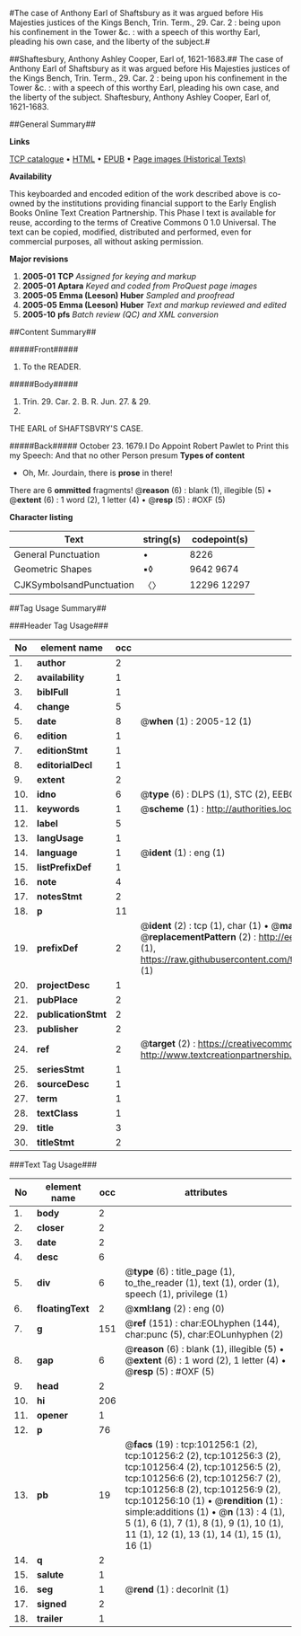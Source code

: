 #The case of Anthony Earl of Shaftsbury as it was argued before His Majesties justices of the Kings Bench, Trin. Term., 29. Car. 2 : being upon his confinement in the Tower &c. : with a speech of this worthy Earl, pleading his own case, and the liberty of the subject.#

##Shaftesbury, Anthony Ashley Cooper, Earl of, 1621-1683.##
The case of Anthony Earl of Shaftsbury as it was argued before His Majesties justices of the Kings Bench, Trin. Term., 29. Car. 2 : being upon his confinement in the Tower &c. : with a speech of this worthy Earl, pleading his own case, and the liberty of the subject.
Shaftesbury, Anthony Ashley Cooper, Earl of, 1621-1683.

##General Summary##

**Links**

[TCP catalogue](http://www.ota.ox.ac.uk/tcp/)  • 
[HTML](http://tei.it.ox.ac.uk/tcp/Texts-HTML/free/A35/A35603.html)  • 
[EPUB](http://tei.it.ox.ac.uk/tcp/Texts-EPUB/free/A35/A35603.epub) • 
[Page images (Historical Texts)](https://data.historicaltexts.jisc.ac.uk/view?pubId=eebo-13677337e&pageId=eebo-13677337e-101256-1)

**Availability**

This keyboarded and encoded edition of the
	       work described above is co-owned by the institutions
	       providing financial support to the Early English Books
	       Online Text Creation Partnership. This Phase I text is
	       available for reuse, according to the terms of Creative
	       Commons 0 1.0 Universal. The text can be copied,
	       modified, distributed and performed, even for
	       commercial purposes, all without asking permission.

**Major revisions**

1. __2005-01__ __TCP__ *Assigned for keying and markup*
1. __2005-01__ __Aptara__ *Keyed and coded from ProQuest page images*
1. __2005-05__ __Emma (Leeson) Huber__ *Sampled and proofread*
1. __2005-05__ __Emma (Leeson) Huber__ *Text and markup reviewed and edited*
1. __2005-10__ __pfs__ *Batch review (QC) and XML conversion*

##Content Summary##

#####Front#####

1. To the READER.

#####Body#####

1. Trin. 29. Car. 2. B. R. Jun. 27. & 29.
1677.
THE
EARL of SHAFTSBVRY'S
CASE.

#####Back#####
October 23. 1679.I Do Appoint Robert Pawlet to Print this my
Speech: And that no other Person presum
**Types of content**

  * Oh, Mr. Jourdain, there is **prose** in there!

There are 6 **ommitted** fragments! 
 @__reason__ (6) : blank (1), illegible (5)  •  @__extent__ (6) : 1 word (2), 1 letter (4)  •  @__resp__ (5) : #OXF (5)

**Character listing**


|Text|string(s)|codepoint(s)|
|---|---|---|
|General Punctuation|•|8226|
|Geometric Shapes|▪◊|9642 9674|
|CJKSymbolsandPunctuation|〈〉|12296 12297|

##Tag Usage Summary##

###Header Tag Usage###

|No|element name|occ|attributes|
|---|---|---|---|
|1.|__author__|2||
|2.|__availability__|1||
|3.|__biblFull__|1||
|4.|__change__|5||
|5.|__date__|8| @__when__ (1) : 2005-12 (1)|
|6.|__edition__|1||
|7.|__editionStmt__|1||
|8.|__editorialDecl__|1||
|9.|__extent__|2||
|10.|__idno__|6| @__type__ (6) : DLPS (1), STC (2), EEBO-CITATION (1), OCLC (1), VID (1)|
|11.|__keywords__|1| @__scheme__ (1) : http://authorities.loc.gov/ (1)|
|12.|__label__|5||
|13.|__langUsage__|1||
|14.|__language__|1| @__ident__ (1) : eng (1)|
|15.|__listPrefixDef__|1||
|16.|__note__|4||
|17.|__notesStmt__|2||
|18.|__p__|11||
|19.|__prefixDef__|2| @__ident__ (2) : tcp (1), char (1)  •  @__matchPattern__ (2) : ([0-9\-]+):([0-9IVX]+) (1), (.+) (1)  •  @__replacementPattern__ (2) : http://eebo.chadwyck.com/downloadtiff?vid=$1&page=$2 (1), https://raw.githubusercontent.com/textcreationpartnership/Texts/master/tcpchars.xml#$1 (1)|
|20.|__projectDesc__|1||
|21.|__pubPlace__|2||
|22.|__publicationStmt__|2||
|23.|__publisher__|2||
|24.|__ref__|2| @__target__ (2) : https://creativecommons.org/publicdomain/zero/1.0/ (1), http://www.textcreationpartnership.org/docs/. (1)|
|25.|__seriesStmt__|1||
|26.|__sourceDesc__|1||
|27.|__term__|1||
|28.|__textClass__|1||
|29.|__title__|3||
|30.|__titleStmt__|2||


###Text Tag Usage###

|No|element name|occ|attributes|
|---|---|---|---|
|1.|__body__|2||
|2.|__closer__|2||
|3.|__date__|2||
|4.|__desc__|6||
|5.|__div__|6| @__type__ (6) : title_page (1), to_the_reader (1), text (1), order (1), speech (1), privilege (1)|
|6.|__floatingText__|2| @__xml:lang__ (2) : eng (0)|
|7.|__g__|151| @__ref__ (151) : char:EOLhyphen (144), char:punc (5), char:EOLunhyphen (2)|
|8.|__gap__|6| @__reason__ (6) : blank (1), illegible (5)  •  @__extent__ (6) : 1 word (2), 1 letter (4)  •  @__resp__ (5) : #OXF (5)|
|9.|__head__|2||
|10.|__hi__|206||
|11.|__opener__|1||
|12.|__p__|76||
|13.|__pb__|19| @__facs__ (19) : tcp:101256:1 (2), tcp:101256:2 (2), tcp:101256:3 (2), tcp:101256:4 (2), tcp:101256:5 (2), tcp:101256:6 (2), tcp:101256:7 (2), tcp:101256:8 (2), tcp:101256:9 (2), tcp:101256:10 (1)  •  @__rendition__ (1) : simple:additions (1)  •  @__n__ (13) : 4 (1), 5 (1), 6 (1), 7 (1), 8 (1), 9 (1), 10 (1), 11 (1), 12 (1), 13 (1), 14 (1), 15 (1), 16 (1)|
|14.|__q__|2||
|15.|__salute__|1||
|16.|__seg__|1| @__rend__ (1) : decorInit (1)|
|17.|__signed__|2||
|18.|__trailer__|1||
